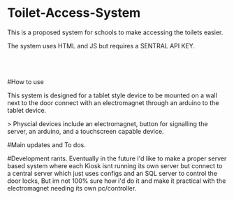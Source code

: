 # Toilet-Access-System
This is a proposed system for schools to make accessing the toilets easier.


<p>The system uses HTML and JS but requires a SENTRAL API KEY.</p>




<br><br><br>
#How to use
<p>This system is designed for a tablet style device to be mounted on a wall next to the door connect with an electromagnet through an arduino to the tablet device.</p>
<p>  > Physcial devices include an electromagnet, button for signalling the server, an arduino, and a touchscreen capable device.</p>

#Main updates and To dos.



#Development rants.
Eventually in the future I'd like to make a proper server based system where each Kiosk isnt running its own server but connect to a central server which just uses configs and an SQL server to control the door locks, But im not 100% sure how i'd do it and make it practical with the electromagnet needing its own pc/controller. 

